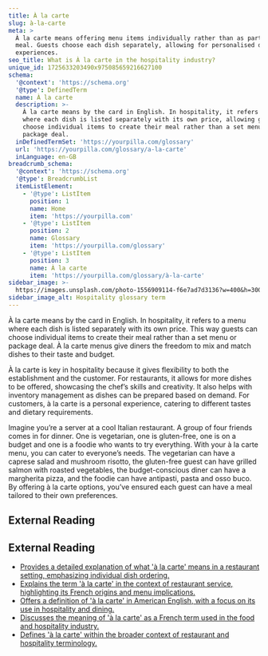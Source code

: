 ```yaml
---
title: À la carte
slug: à-la-carte
meta: >
  À la carte means offering menu items individually rather than as part of a set
  meal. Guests choose each dish separately, allowing for personalised dining
  experiences.
seo_title: What is À la carte in the hospitality industry?
unique_id: 1725633203490x975085659216627100
schema:
  '@context': 'https://schema.org'
  '@type': DefinedTerm
  name: À la carte
  description: >-
    À la carte means by the card in English. In hospitality, it refers to a menu
    where each dish is listed separately with its own price, allowing guests to
    choose individual items to create their meal rather than a set menu or
    package deal.
  inDefinedTermSet: 'https://yourpilla.com/glossary'
  url: 'https://yourpilla.com/glossary/a-la-carte'
  inLanguage: en-GB
breadcrumb_schema:
  '@context': 'https://schema.org'
  '@type': BreadcrumbList
  itemListElement:
    - '@type': ListItem
      position: 1
      name: Home
      item: 'https://yourpilla.com'
    - '@type': ListItem
      position: 2
      name: Glossary
      item: 'https://yourpilla.com/glossary'
    - '@type': ListItem
      position: 3
      name: À la carte
      item: 'https://yourpilla.com/glossary/à-la-carte'
sidebar_image: >-
  https://images.unsplash.com/photo-1556909114-f6e7ad7d3136?w=400&h=300&fit=crop&auto=format
sidebar_image_alt: Hospitality glossary term
---
```


À la carte means by the card in English. In hospitality, it refers to a menu where each dish is listed separately with its own price. This way guests can choose individual items to create their meal rather than a set menu or package deal. À la carte menus give diners the freedom to mix and match dishes to their taste and budget.

À la carte is key in hospitality because it gives flexibility to both the establishment and the customer. For restaurants, it allows for more dishes to be offered, showcasing the chef’s skills and creativity. It also helps with inventory management as dishes can be prepared based on demand. For customers, à la carte is a personal experience, catering to different tastes and dietary requirements.

Imagine you’re a server at a cool Italian restaurant. A group of four friends comes in for dinner. One is vegetarian, one is gluten-free, one is on a budget and one is a foodie who wants to try everything. With your à la carte menu, you can cater to everyone’s needs. The vegetarian can have a caprese salad and mushroom risotto, the gluten-free guest can have grilled salmon with roasted vegetables, the budget-conscious diner can have a margherita pizza, and the foodie can have antipasti, pasta and osso buco. By offering à la carte options, you’ve ensured each guest can have a meal tailored to their own preferences.

## External Reading



## External Reading

*   [Provides a detailed explanation of what 'à la carte' means in a restaurant setting, emphasizing individual dish ordering.](https://home.binwise.com/blog/a-la-carte-menu)
*   [Explains the term 'à la carte' in the context of restaurant service, highlighting its French origins and menu implications.](https://www.coursesidekick.com/health-science/1229116)
*   [Offers a definition of 'à la carte' in American English, with a focus on its use in hospitality and dining.](https://www.collinsdictionary.com/us/dictionary/english/a-la-carte)
*   [Discusses the meaning of 'à la carte' as a French term used in the food and hospitality industry.](https://en.amazingtalker.com/questions/1486)
*   [Defines 'à la carte' within the broader context of restaurant and hospitality terminology.](https://averoinc.zendesk.com/hc/en-us/articles/7919662845459-Restaurant-Hospitality-Terminology)

